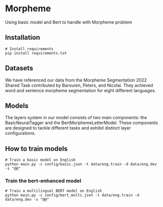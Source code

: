 # Morpheme
Using basic model and Bert to handle with Morpheme problem

## Installation
```shell
# Install requirements
pip install requirements.txt
```

## Datasets
We have referenced our data from the Morpheme Segmentation 2022 Shared Task contributed by Barsuren, Peters, and Nicolai. They achieved word and sentence morpheme segmentation for eight different languages.

## Models
The layers system in our model consists of two main components: the BasicNeuralTagger and the BertMorphemeLetterModel. These components are designed to tackle different tasks and exhibit distinct layer configurations.

## How to train models
```shell
# Train a basic model on English
python main.py -c config/basic.json -t data/eng.train -d data/eng.dev -s "@@"
```
### Train the bert-enhanced model
```shell
# Train a multilingual BERT model on English
python main.py -c config/bert_multi.json -t data/eng.train -d data/eng.dev -s "@@"
```

